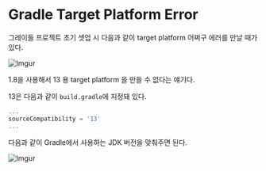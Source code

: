 # Gradle Target Platform Error

그레이들 프로젝트 초기 셋업 시 다음과 같이 target platform 어쩌구 에러를 만날 때가 있다.

![Imgur](https://i.imgur.com/8ymVnrd.png)

1.8을 사용해서 13 용 target platform 을 만들 수 없다는 얘기다.

13은 다음과 같이 `build.gradle`에 지정돼 있다.

```groovy
...
sourceCompatibility = '13'
...
```

다음과 같이 Gradle에서 사용하는 JDK 버전을 맞춰주면 된다.

![Imgur](https://i.imgur.com/X0zpHRu.png)


